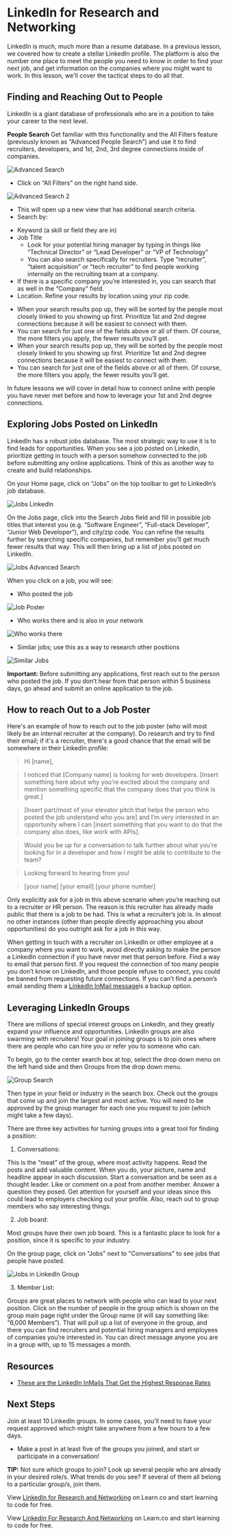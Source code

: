 # LinkedIn for Research and Networking 

LinkedIn is much, much more than a resume database. In a previous lesson, we covered how to create a stellar LinkedIn profile. The platform is also the number one place to meet the people you need to know in order to find your next job, and get information on the companies where you might want to work. In this lesson, we'll cover the tactical steps to do all that.

## Finding and Reaching Out to People

LinkedIn is a giant database of professionals who are in a position to take your career to the next level. 

**People Search** Get familiar with this functionality and the All Filters feature (previously known as “Advanced People Search”) and use it to find recruiters, developers, and 1st, 2nd, 3rd degree connections inside of companies.
 
![Advanced Search](https://user-images.githubusercontent.com/19150952/48095903-e0ca9a00-e1e3-11e8-851c-b9810fcdcfea.png)

- Click on “All Filters” on the right hand side.

![Advanced Search 2](https://user-images.githubusercontent.com/19150952/48096250-b6c5a780-e1e4-11e8-9c0a-ecaaf4afbdd6.png)

- This will open up a new view that has additional search criteria.
- Search by:
 * Keyword (a skill or field they are in)
 * Job Title
    - Look for your potential hiring manager by typing in things like “Technical Director” or “Lead Developer” or “VP of Technology”
    - You can also search specifically for recruiters. Type “recruiter”, “talent acquisition” or “tech recruiter” to find people working internally on the recruiting team at a company.
 * If there is a specific company you’re interested in, you can search that as well in the “Company” field.
 * Location. Refine your results by location using your zip code.
- When your search results pop up, they will be sorted by the people most closely linked to you showing up first. Prioritize 1st and 2nd degree connections because it will be easiest to connect with them.
- You can search for just one of the fields above or all of them. Of course, the more filters you apply, the fewer results you’ll get.
- When your search results pop up, they will be sorted by the people most closely linked to you showing up first. Prioritize 1st and 2nd degree connections because it will be easiest to connect with them. 
- You can search for just one of the fields above or all of them. Of course, the more filters you apply, the fewer results you’ll get.

In future lessons we will cover in detail how to connect online with people you have never met before and how to leverage your 1st and 2nd degree connections.

## Exploring Jobs Posted on LinkedIn 

LinkedIn has a robust jobs database. The most strategic way to use it is to find leads for opportunities. When you see a job posted on Linkedin, prioritize getting in touch with a person somehow connected to the job before submitting any online applications. Think of this as another way to create and build relationships.

On your Home page, click on “Jobs” on the top toolbar to get to LinkedIn’s job database.

![Jobs LinkedIn](https://user-images.githubusercontent.com/19150952/48096449-28055a80-e1e5-11e8-8d83-724fed833a10.png)

On the Jobs page, click into the Search Jobs field and fill in possible job titles that interest you (e.g. “Software Engineer”, “Full-stack Developer”, “Junior Web Developer”), and city/zip code. You can refine the results further by searching specific companies, but remember you’ll get much fewer results that way. This will then bring up a list of jobs posted on LinkedIn. 

![Jobs Advanced Search](https://user-images.githubusercontent.com/19150952/48096501-4ec39100-e1e5-11e8-9535-0bba3c19a5ce.png)

When you click on a job, you will see:

- Who posted the job

![Job Poster](https://user-images.githubusercontent.com/19150952/48096595-934f2c80-e1e5-11e8-9f24-2c37b77bdcda.png)

- Who works there and is also in your network 

![Who works there](https://user-images.githubusercontent.com/19150952/48096613-a06c1b80-e1e5-11e8-9760-e066dfbf18ec.png)

- Similar jobs; use this as a way to research other positions

![Similar Jobs](https://user-images.githubusercontent.com/19150952/48096627-a9f58380-e1e5-11e8-8b60-402132345ef4.png)

**Important:** Before submitting any applications, first reach out to the person who posted the job. If you don’t hear from that person within 5 business days, go ahead and submit an online application to the job.

## How to reach Out to a Job Poster

Here's an example of how to reach out to the job poster (who will most likely be an internal recruiter at the company). Do research and try to find their email; if it's a recruiter, there's a good chance that the email will be somewhere in their LinkedIn profile:

>Hi [name], 

>I noticed that [Company  name] is looking for web developers. [Insert something here about why you’re excited about the company and mention something specific that the company does that you think is great.]

>[Insert part/most of your elevator pitch that helps the person who posted the job understand who you are] and I’m very interested in an opportunity where I can [insert something that you want to do that the company also does, like work with APIs]. 

>Would you be up for a conversation to talk further about what you’re looking for in a developer and how I might be able to contribute to the team?

>Looking forward to hearing from you!

>[your name]
>[your email]
>[your phone number]

Only explicitly ask for a job in this above scenario when you’re reaching out to a recruiter or HR person. The reason is this recruiter has already made public that there is a job to be had. This is what a recruiter’s job is. In almost no other instances (other than people directly approaching you about opportunities) do you outright ask for a job in this way.

When getting in touch with a recruiter on LinkedIn or other employee at a company where you want to work, avoid directly asking to make the person a LinkedIn connection if you have never met that person before. Find a way to email that person first. If you request the connection of too many people you don’t know on LinkedIn, and those people refuse to connect, you could be banned from requesting future connections. If you can’t find a person’s email sending them a [LinkedIn InMail message](https://www.fastcompany.com/40440528/these-are-the-linkedin-inmails-that-get-the-highest-response-rates?_lrsc=e500ab9a-1116-4608-ab32-c271172ad432&utm_source=social&utm_medium=leap&utm_campaign=linkedin&src=li-leap)is a backup option.

## Leveraging LinkedIn Groups

There are millions of special interest groups on LinkedIn, and they greatly expand your influence and opportunities. LinkedIn groups are also swarming with recruiters! Your goal in joining groups is to join ones where there are people who can hire you or refer you to someone who can.

To begin, go to the center search box at top, select the drop down menu on the left hand side and then Groups from the drop down menu.

![Group Search](https://s3.amazonaws.com/learn-verified/GroupsSearch.png)

Then type in your field or industry in the search box. Check out the groups that come up and join the largest and most active. You will need to be approved by the group manager for each one you request to join (which might take a few days).

There are three key activities for turning groups into a great tool for finding a position:


1) Conversations: 

This is the “meat” of the group, where most activity happens. Read the posts and add valuable content. When you do, your picture, name and headline appear in each discussion. Start a conversation and be seen as a thought leader. Like or comment on a post from another member. Answer a question they posed. Get attention for yourself and your ideas since this could lead to employers checking out your profile. Also, reach out to group members who say interesting things.

2) Job board: 

Most groups have their own job board. This is a fantastic place to look for a position, since it is specific to your industry.

On the group page, click on "Jobs" next to "Conversations" to see jobs that people have posted.


![Jobs in LinkedIn Group](https://s3.amazonaws.com/learn-verified/JobsGroupsLinkedIn.png)

3) Member List:

Groups are great places to network with people who can lead to your next position. Click on the number of people in the group which is shown on the group main page right under the Group name (it will say something like: “6,000 Members”). That will pull up a list of everyone in the group, and there you can find recruiters and potential hiring managers and employees of companies you’re interested in. You can direct message anyone you are in a group with, up to 15 messages a month.

## Resources

- [These are the LinkedIn InMails That Get the Highest Response Rates](https://www.fastcompany.com/40440528/these-are-the-linkedin-inmails-that-get-the-highest-response-rates)

## Next Steps

Join at least 10 LinkedIn groups. In some cases, you'll need to have your request approved which might take anywhere from a few hours to a few days.
- Make a post in at least five of the groups you joined, and start or participate in a conversation!

**TIP:** Not sure which groups to join? Look up several people who are already in your desired role/s. What trends do you see? If several of them all belong to a particular group/s, join them.


<p data-visibility='hidden'>View <a href='https://learn.co/lessons/linkedin-for-research-and-networking'>LinkedIn for Research and Networking</a> on Learn.co and start learning to code for free.</p>

<p class='util--hide'>View <a href='https://learn.co/lessons/linkedin-for-research-and-networking'>Linkedin For Research And Networking</a> on Learn.co and start learning to code for free.</p>
